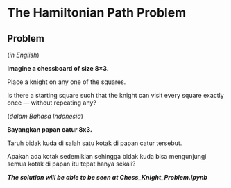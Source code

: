 # The Hamiltonian Path Problem

## Problem

(*in English*)

**Imagine a chessboard of size 8×3.**

Place a knight on any one of the squares.

Is there a starting square such that the knight can visit every square exactly once — without repeating any?

(*dalam Bahasa Indonesia*)

**Bayangkan papan catur 8x3.**

Taruh bidak kuda di salah satu kotak di papan catur tersebut.

Apakah ada kotak sedemikian sehingga bidak kuda bisa mengunjungi semua kotak di papan itu tepat hanya sekali?

***The solution will be able to be seen at Chess_Knight_Problem.ipynb***

